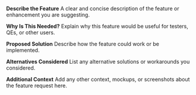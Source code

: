 **Describe the Feature**
A clear and concise description of the feature or enhancement you are suggesting.

**Why Is This Needed?**
Explain why this feature would be useful for testers, QEs, or other users.

**Proposed Solution**
Describe how the feature could work or be implemented.

**Alternatives Considered**
List any alternative solutions or workarounds you considered.

**Additional Context**
Add any other context, mockups, or screenshots about the feature request here.
